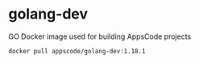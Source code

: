 # golang-dev

GO Docker image used for building AppsCode projects

```console
docker pull appscode/golang-dev:1.18.1
```
